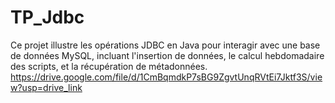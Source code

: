 # TP_Jdbc
Ce projet illustre les opérations JDBC en Java pour interagir avec une base de données MySQL, incluant l'insertion de données, le calcul hebdomadaire des scripts, et la récupération de métadonnées.
https://drive.google.com/file/d/1CmBqmdkP7sBG9ZgvtUnqRVtEi7Jktf3S/view?usp=drive_link
